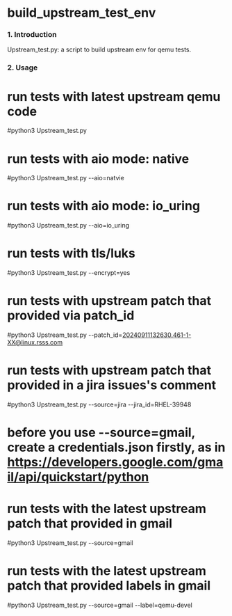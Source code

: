 # build_upstream_test_env
### 1. Introduction
Upstream_test.py: a script to build upstream env for qemu tests.

### 2. Usage
# run tests with latest upstream qemu code
#python3 Upstream_test.py

# run tests with aio mode: native
#python3 Upstream_test.py --aio=natvie

# run tests with aio mode: io_uring
#python3 Upstream_test.py --aio=io_uring

# run tests with tls/luks
#python3 Upstream_test.py --encrypt=yes

# run tests with upstream patch that provided via patch_id
#python3 Upstream_test.py --patch_id=20240911132630.461-1-XX@linux.rsss.com

# run tests with upstream patch that provided in a jira issues's comment
#python3 Upstream_test.py --source=jira --jira_id=RHEL-39948

# before you use --source=gmail, create a credentials.json firstly, as in https://developers.google.com/gmail/api/quickstart/python
# run tests with the latest upstream patch that provided in gmail
#python3 Upstream_test.py --source=gmail

# run tests with the latest upstream patch that provided labels in gmail
#python3 Upstream_test.py --source=gmail --label=qemu-devel
